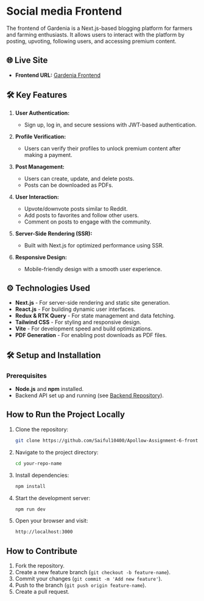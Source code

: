 # Social media Frontend

The frontend of Gardenia is a Next.js-based blogging platform for farmers and farming enthusiasts. It allows users to interact with the platform by posting, upvoting, following users, and accessing premium content.

## 🌐 Live Site 

- **Frontend URL:** [Gardenia Frontend](https://apollow-assignment-6-front-end.vercel.app)

## 🛠️ Key Features

1. **User Authentication:**
   - Sign up, log in, and secure sessions with JWT-based authentication.

2. **Profile Verification:**
   - Users can verify their profiles to unlock premium content after making a payment.
 
3. **Post Management:**
   - Users can create, update, and delete posts.
   - Posts can be downloaded as PDFs.

4. **User Interaction:**
   - Upvote/downvote posts similar to Reddit.
   - Add posts to favorites and follow other users.
   - Comment on posts to engage with the community.

5. **Server-Side Rendering (SSR):**
   - Built with Next.js for optimized performance using SSR.

6. **Responsive Design:**
   - Mobile-friendly design with a smooth user experience.

## ⚙️ Technologies Used

- **Next.js** - For server-side rendering and static site generation.
- **React.js** - For building dynamic user interfaces.
- **Redux & RTK Query** - For state management and data fetching.
- **Tailwind CSS** - For styling and responsive design.
- **Vite** - For development speed and build optimizations.
- **PDF Generation** - For enabling post downloads as PDF files.

## 🛠️ Setup and Installation

### Prerequisites

- **Node.js** and **npm** installed.
- Backend API set up and running (see [Backend Repository](https://github.com/Saiful10400/Apollow-Assignment-6-back-end)).

## How to Run the Project Locally

1. Clone the repository:

    ```bash
    git clone https://github.com/Saiful10400/Apollow-Assignment-6-front-end
    ```

2. Navigate to the project directory:

    ```bash
    cd your-repo-name
    ```

3. Install dependencies:

    ```bash
    npm install
    ```

4. Start the development server:

    ```bash
    npm run dev
    ```

5. Open your browser and visit:

    ```bash
    http://localhost:3000
    ```

## How to Contribute

1. Fork the repository.
2. Create a new feature branch (`git checkout -b feature-name`).
3. Commit your changes (`git commit -m 'Add new feature'`).
4. Push to the branch (`git push origin feature-name`).
5. Create a pull request.
